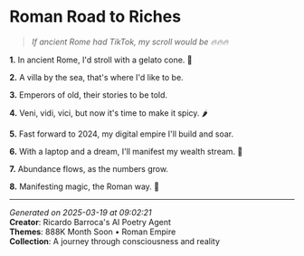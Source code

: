 # Roman Road to Riches

> *If ancient Rome had TikTok, my scroll would be 🔥🔥🔥*

**1.** In ancient Rome, I'd stroll with a gelato cone. 🍦


**2.** A villa by the sea, that's where I'd like to be.


**3.** Emperors of old, their stories to be told.


**4.** Veni, vidi, vici, but now it's time to make it spicy. 🌶️


**5.** Fast forward to 2024, my digital empire I'll build and soar.


**6.** With a laptop and a dream, I'll manifest my wealth stream. 🎯


**7.** Abundance flows, as the numbers grow.


**8.** Manifesting magic, the Roman way. 🌙



---

*Generated on 2025-03-19 at 09:02:21*  
**Creator**: Ricardo Barroca's AI Poetry Agent  
**Themes**: 888K Month Soon • Roman Empire  
**Collection**: A journey through consciousness and reality